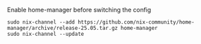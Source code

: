 Enable home-manager before switching the config
``` shell
sudo nix-channel --add https://github.com/nix-community/home-manager/archive/release-25.05.tar.gz home-manager
sudo nix-channel --update
```
